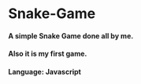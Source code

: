 # Snake-Game

#### A simple Snake Game done all by me.
#### Also it is my first game.

#### Language: Javascript
